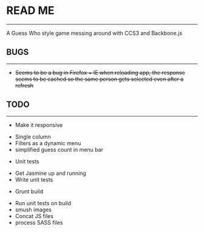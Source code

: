 # READ ME
--------------

A Guess Who style game messing around with CCS3 and Backbone.js

## BUGS
--------------

* ~~Seems to be a bug in Firefox + IE when reloading app, the response seems to be cached so the same person gets selected even after a refresh~~


## TODO
--------------

* Make it responsive
 - Single column
 - Filters as a dynamic menu
 - simplified guess count in menu bar
 
 * Unit tests
  - Get Jasmine up and running
  - Write unit tests
  
 * Grunt build
  - Run unit tests on build
  - smush images
  - Concat JS files
  - process SASS files